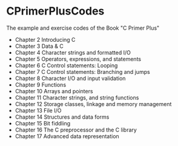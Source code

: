 # CPrimerPlusCodes
The example and exercise codes of the Book "C Primer Plus"
* Chapter  2  Introducing C
* Chapter  3  Data & C
* Chapter  4  Character strings and formatted I/O
* Chapter  5  Operators, expressions, and statements
* Chapter  6  C Control statements: Looping
* Chapter  7  C Control statements: Branching and jumps
* Chapter  8  Character I/O and input validation
* Chapter  9  Functions
* Chapter 10  Arrays and pointers
* Chapter 11  Character strings, and string functions
* Chapter 12  Storage classes, linkage and memory management
* Chapter 13  File I/O
* Chapter 14  Structures and data forms
* Chapter 15  Bit fiddling
* Chapter 16  The C preprocessor and the C library
* Chapter 17  Advanced data representation

